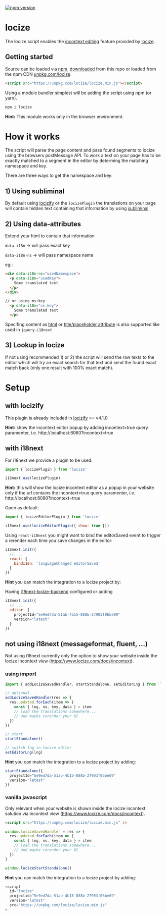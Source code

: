 [![npm version](https://img.shields.io/npm/v/locize.svg?style=flat-square)](https://www.npmjs.com/package/locize)

# locize

The locize script enables the [incontext editing](https://www.locize.com/docs/context#incontext) feature provided by [locize](https://locize.com).

## Getting started

Source can be loaded via [npm](https://www.npmjs.com/package/locize), [downloaded](https://github.com/locize/locize/blob/master/locize.min.js) from this repo or loaded from the npm CDN [unpkg.com/locize](https://unpkg.com/locize/locize.min.js).

```html
<script src="https://unpkg.com/locize/locize.min.js"></script>
```

Using a module  bundler simplest will be adding the script using npm (or yarn).

```bash
npm i locize
```

**Hint:** This module works only in the browser environment.


# How it works

The script will parse the page content and pass found segments to locize using the browsers postMessage API. To work a text on your page has to be exactly matched to a segment in the editor by determing the matching namespace and key.

There are three ways to get the namespace and key:

## 1) Using subliminal

By default using [locizify](https://github.com/locize/locizify) or the `locizePlugin` the translations on your page will contain hidden text containing that information by using [subliminal](https://github.com/i18next/i18next-subliminal)

## 2) Using data-attributes

Extend your html to contain that information 

`data-i18n` -> will pass exact key

`data-i18n-ns` -> will pass namespace name

eg.:

```html
<div data-i18n-ns="usedNamespace">
  <p data-i18n="usedKey">
    Some translated text
  </p>
</div>

// or using ns:key
  <p data-i18n="ns:key">
    Some translated text
  </p>
```

Specifing content as [html](https://github.com/i18next/jquery-i18next?tab=readme-ov-file#set-innerhtml-attributes) or [title/placeholder attribute](https://github.com/i18next/jquery-i18next?tab=readme-ov-file#set-different-attribute) is also supported like used in `jquery-i18next`

## 3) Lookup in locize

If not using recommended 1) or 2) the script will send the raw texts to the editor which will try an exact search for that text and send the found exact match back (only one result with 100% exact match).

# Setup

## with locizify

This plugin is already included in [locizify](https://github.com/locize/locizify) >= v4.1.0

**Hint:** show the incontext editor popup by adding incontext=true query paramenter, i.e. http://localhost:8080?incontext=true

## with i18next

For i18next we provide a plugin to be used.

```js
import { locizePlugin } from 'locize'

i18next.use(locizePlugin)
```

**Hint:**  this will show the locize incontext editor as a popup in your website only if the url contains the incontext=true query paramenter, i.e. http://localhost:8080?incontext=true

Open as default:

```js
import { locizeEditorPlugin } from 'locize'

i18next.use(locizeEditorPlugin({ show: true }))
```

Using `react-i18next` you might want to bind the editorSaved event to trigger a rerender each time you save changes in the editor:

```js
i18next.init({
  // ...
  react: {
    bindI18n: 'languageChanged editorSaved'
  }
})
```

**Hint** you can match the integration to a locize project by:

Having [i18next-locize-backend](https://github.com/locize/i18next-locize-backend) configured or adding

```js
i18next.init({
  // ...
  editor: {
    projectId="5e9ed7da-51ab-4b15-888b-27903f06be09"
    version="latest"
  }
})
```

## not using i18next (messageformat, fluent, ...)

Not using i18next currently only the option to show your website inside the locize incontext view (https://www.locize.com/docs/incontext).

### using import

```js
import { addLocizeSavedHandler, startStandalone, setEditorLng } from 'locize'

// optional
addLocizeSavedHandler(res => {
  res.updated.forEach(item => {
    const { lng, ns, key, data } = item
    // load the translations somewhere...
    // and maybe rerender your UI
  })
})

// start
startStandalone()

// switch lng in locize editor
setEditorLng(lng)
```


**Hint** you can match the integration to a locize project by adding:

```js
startStandalone({
  projectId="5e9ed7da-51ab-4b15-888b-27903f06be09"
  version="latest"
})
```

### vanilla javascript

Only relevant when your website is shown inside the locize incontext solution via incontext view (https://www.locize.com/docs/incontext).

```html
<script src="https://unpkg.com/locize/locize.min.js" />
```

```js
window.locizeSavedHandler = res => {
  res.updated.forEach(item => {
    const { lng, ns, key, data } = item
    // load the translations somewhere...
    // and maybe rerender your UI
  })
}

window.locizeStartStandalone()
```

**Hint** you can match the integration to a locize project by adding:

```js
<script
  id="locize"
  projectid="5e9ed7da-51ab-4b15-888b-27903f06be09"
  version="latest"
  src="https://unpkg.com/locize/locize.min.js"
>
```
